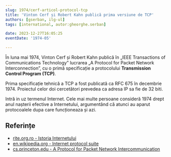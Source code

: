 ```yaml
---
slug: 1974/cerf-articol-protocol-tcp
title: 'Vinton Cerf și Robert Kahn publică prima versiune de TCP'
authors: [gserban, ilg-ul]
tags: [international, autor:gheorghe.serban]

date: 2023-12-27T16:05:25
eventDate: '1974-05'

---
```


În luna mai 1974, Vinton Cerf și Robert Kahn publică în
„IEEE Transactions of Communications Technology” lucrarea
„A Protocol for Packet Network Interconnection”, cu o primă specificație
a protocolului **Transmission Control Program (TCP)**.

<!-- truncate -->

Prima specificație tehnică a TCP a fost publicată ca RFC 675 în decembrie
1974. Proiectul celor doi cercetători prevedea ca adresa IP sa fie de 32 biti.

Intră in uz termenul Internet. Cele mai multe persoane consideră 1974 drept
anul nașterii efective a Internetului, argumentând că atunci au aparut
protocoalele dupa care funcționeaza și azi.

## Referințe

- [rite.org.ro - Istoria Internetului](https://rite.org.ro/istoria-internetului/)
- [en.wikipedia.org - Internet protocol suite](https://en.wikipedia.org/wiki/Internet_protocol_suite)
- [cs.princeton.edu - A Protocol for Packet Network Intercommunication](https://www.cs.princeton.edu/courses/archive/fall06/cos561/papers/cerf74.pdf)
